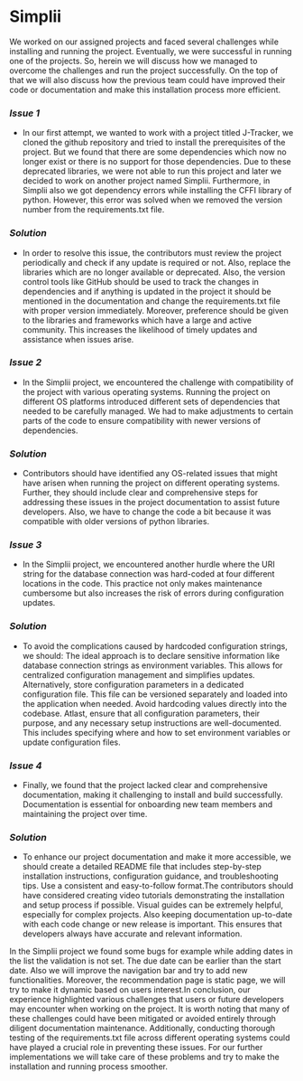 # Simplii
We worked on our assigned projects and faced several challenges while installing and running the project. Eventually, we were successful in running one of the projects. So, herein we will discuss how we managed to overcome the challenges and run the project successfully. On the top of that we will also discuss how the previous team could have improved their code or documentation and make this installation process more efficient.


### *Issue 1*
- In our first attempt, we wanted to work with a project titled J-Tracker, we cloned the github repository and tried to install the prerequisites of the project. But we found that there are some dependencies which now no longer exist or there is no support for those dependencies. Due to these deprecated libraries, we were not able to run this project and later we decided to work on another project named Simplii. Furthermore, in Simplii also we got dependency errors while installing the CFFI library of python. However, this error was solved when we removed the version number from the requirements.txt file.

### *Solution*
- In order to resolve this issue, the contributors must review the project periodically and check if any update is required or not. Also, replace the libraries which are no longer available or deprecated.
Also, the version control tools like GitHub should be used to track the changes in dependencies and if anything is updated in the project it should be mentioned in the documentation and change the requirements.txt file with proper version immediately. 
Moreover, preference should be given to the libraries and frameworks which have a large and active community. This increases the likelihood of timely updates and assistance when issues arise.

### *Issue 2*
- In the Simplii project, we encountered the challenge with compatibility of the project with various operating systems. Running the project on different OS platforms introduced different sets of dependencies that needed to be carefully managed. We had to make adjustments to certain parts of the code to ensure compatibility with newer versions of dependencies.

### *Solution*
- Contributors should have identified any OS-related issues that might have arisen when running the project on different operating systems. Further, they should include clear and comprehensive steps for addressing these issues in the project documentation to assist future developers. Also, we have to change the code a bit because it was compatible with older versions of python libraries.

### *Issue 3*
- In the Simplii project, we encountered another hurdle where the URI string for the database connection was hard-coded at four different locations in the code. This practice not only makes maintenance cumbersome but also increases the risk of errors during configuration updates.

### *Solution*
- To avoid the complications caused by hardcoded configuration strings, we should:
The ideal approach is to declare sensitive information like database connection strings as environment variables. This allows for centralized configuration management and simplifies updates. Alternatively, store configuration parameters in a dedicated configuration file. This file can be versioned separately and loaded into the application when needed. Avoid hardcoding values directly into the codebase. Atlast, ensure that all configuration parameters, their purpose, and any necessary setup instructions are well-documented. This includes specifying where and how to set environment variables or update configuration files.

### *Issue 4* 
- Finally, we found that the project lacked clear and comprehensive documentation, making it challenging to install and build successfully. Documentation is essential for onboarding new team members and maintaining the project over time.

### *Solution*
- To enhance our project documentation and make it more accessible, we should create a detailed README file that includes step-by-step installation instructions, configuration guidance, and troubleshooting tips. Use a consistent and easy-to-follow format.The contributors should have considered creating video tutorials demonstrating the installation and setup process if possible. Visual guides can be extremely helpful, especially for complex projects.
Also keeping documentation up-to-date with each code change or new release is important. This ensures that developers always have accurate and relevant information.

In the Simplii project we found some bugs for example while adding dates in the list the validation is not set. The due date can be earlier than the start date. Also we will improve the navigation bar and try to add new functionalities. Moreover, the recommendation page is static page, we will try to make it dynamic based on users interest.In conclusion, our experience highlighted various challenges that users or future developers may encounter when working on the project. It is worth noting that many of these challenges could have been mitigated or avoided entirely through diligent documentation maintenance. Additionally, conducting thorough testing of the requirements.txt file across different operating systems could have played a crucial role in preventing these issues. For our further implementations we will take care of these problems and try to make the installation and running process smoother.


